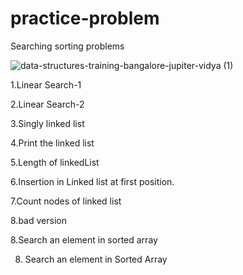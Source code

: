 # practice-problem
Searching sorting problems

![data-structures-training-bangalore-jupiter-vidya (1)](https://user-images.githubusercontent.com/81029259/186432084-a48263c6-aa99-4d54-9827-6ccfcc29131b.jpg)




1.Linear Search-1



2.Linear Search-2



3.Singly linked list



4.Print the linked list



5.Length of linkedList



6.Insertion in Linked list at first position.




7.Count nodes of linked list





8.bad version





8.Search an element in sorted array




8. Search an element in Sorted Array

